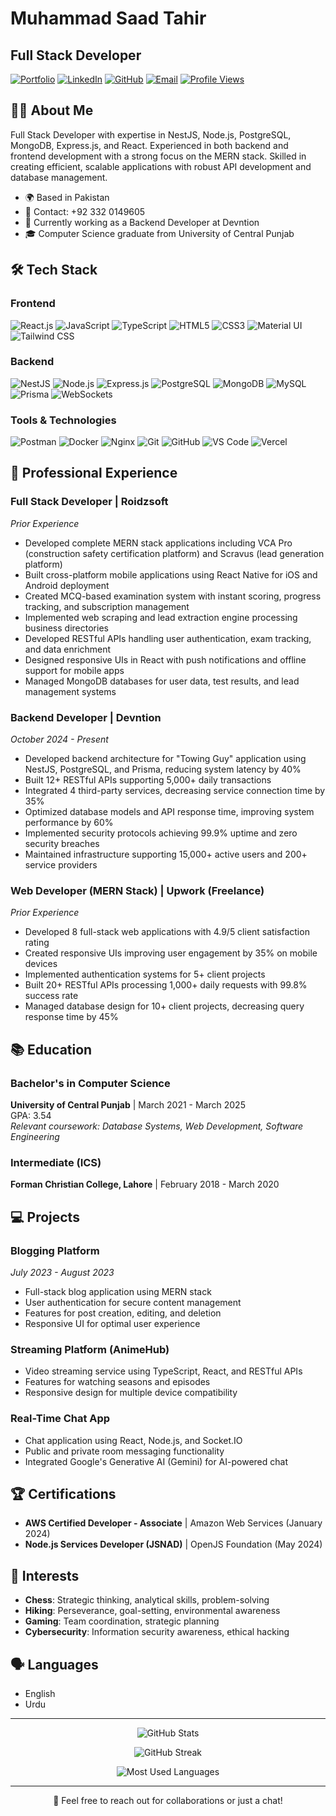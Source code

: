 # Muhammad Saad Tahir
## Full Stack Developer

[![Portfolio](https://img.shields.io/badge/Portfolio-Visit-brightgreen)](https://portfolio-eight-nu-90.vercel.app/)
[![LinkedIn](https://img.shields.io/badge/LinkedIn-Connect-blue)](https://linkedin.com/in/saadtahir69)
[![GitHub](https://img.shields.io/badge/GitHub-saadtahir995-black)](https://github.com/saadtahir995)
[![Email](https://img.shields.io/badge/Email-saadtahir5665%40gmail.com-red)](mailto:saadtahir5665@gmail.com)
[![Profile Views](https://komarev.com/ghpvc/?username=saadtahir995&color=blueviolet&style=flat)](https://github.com/saadtahir995)

## 👨‍💻 About Me

Full Stack Developer with expertise in NestJS, Node.js, PostgreSQL, MongoDB, Express.js, and React. Experienced in both backend and frontend development with a strong focus on the MERN stack. Skilled in creating efficient, scalable applications with robust API development and database management.

- 🌍 Based in Pakistan
- 📱 Contact: +92 332 0149605
- 💼 Currently working as a Backend Developer at Devntion
- 🎓 Computer Science graduate from University of Central Punjab

## 🛠️ Tech Stack

### Frontend
![React.js](https://img.shields.io/badge/React.js-61DAFB?style=flat&logo=react&logoColor=black)
![JavaScript](https://img.shields.io/badge/JavaScript-F7DF1E?style=flat&logo=javascript&logoColor=black)
![TypeScript](https://img.shields.io/badge/TypeScript-3178C6?style=flat&logo=typescript&logoColor=white)
![HTML5](https://img.shields.io/badge/HTML5-E34F26?style=flat&logo=html5&logoColor=white)
![CSS3](https://img.shields.io/badge/CSS3-1572B6?style=flat&logo=css3&logoColor=white)
![Material UI](https://img.shields.io/badge/Material_UI-0081CB?style=flat&logo=mui&logoColor=white)
![Tailwind CSS](https://img.shields.io/badge/Tailwind_CSS-38B2AC?style=flat&logo=tailwind-css&logoColor=white)

### Backend
![NestJS](https://img.shields.io/badge/NestJS-E0234E?style=flat&logo=nestjs&logoColor=white)
![Node.js](https://img.shields.io/badge/Node.js-339933?style=flat&logo=node.js&logoColor=white)
![Express.js](https://img.shields.io/badge/Express.js-000000?style=flat&logo=express&logoColor=white)
![PostgreSQL](https://img.shields.io/badge/PostgreSQL-336791?style=flat&logo=postgresql&logoColor=white)
![MongoDB](https://img.shields.io/badge/MongoDB-47A248?style=flat&logo=mongodb&logoColor=white)
![MySQL](https://img.shields.io/badge/MySQL-4479A1?style=flat&logo=mysql&logoColor=white)
![Prisma](https://img.shields.io/badge/Prisma-2D3748?style=flat&logo=prisma&logoColor=white)
![WebSockets](https://img.shields.io/badge/WebSockets-010101?style=flat&logo=socket.io&logoColor=white)

### Tools & Technologies
![Postman](https://img.shields.io/badge/Postman-FF6C37?style=flat&logo=postman&logoColor=white)
![Docker](https://img.shields.io/badge/Docker-2496ED?style=flat&logo=docker&logoColor=white)
![Nginx](https://img.shields.io/badge/Nginx-009639?style=flat&logo=nginx&logoColor=white)
![Git](https://img.shields.io/badge/Git-F05032?style=flat&logo=git&logoColor=white)
![GitHub](https://img.shields.io/badge/GitHub-181717?style=flat&logo=github&logoColor=white)
![VS Code](https://img.shields.io/badge/VS_Code-007ACC?style=flat&logo=visual-studio-code&logoColor=white)
![Vercel](https://img.shields.io/badge/Vercel-000000?style=flat&logo=vercel&logoColor=white)

## 🚀 Professional Experience

### Full Stack Developer | Roidzsoft
*Prior Experience*

- Developed complete MERN stack applications including VCA Pro (construction safety certification platform) and Scravus (lead generation platform)
- Built cross-platform mobile applications using React Native for iOS and Android deployment
- Created MCQ-based examination system with instant scoring, progress tracking, and subscription management
- Implemented web scraping and lead extraction engine processing business directories
- Developed RESTful APIs handling user authentication, exam tracking, and data enrichment
- Designed responsive UIs in React with push notifications and offline support for mobile apps
- Managed MongoDB databases for user data, test results, and lead management systems

### Backend Developer | Devntion
*October 2024 - Present*

- Developed backend architecture for "Towing Guy" application using NestJS, PostgreSQL, and Prisma, reducing system latency by 40%
- Built 12+ RESTful APIs supporting 5,000+ daily transactions
- Integrated 4 third-party services, decreasing service connection time by 35%
- Optimized database models and API response time, improving system performance by 60%
- Implemented security protocols achieving 99.9% uptime and zero security breaches
- Maintained infrastructure supporting 15,000+ active users and 200+ service providers

### Web Developer (MERN Stack) | Upwork (Freelance)
*Prior Experience*

- Developed 8 full-stack web applications with 4.9/5 client satisfaction rating
- Created responsive UIs improving user engagement by 35% on mobile devices
- Implemented authentication systems for 5+ client projects
- Built 20+ RESTful APIs processing 1,000+ daily requests with 99.8% success rate
- Managed database design for 10+ client projects, decreasing query response time by 45%

## 📚 Education

### Bachelor's in Computer Science
**University of Central Punjab** | March 2021 - March 2025  
GPA: 3.54  
*Relevant coursework: Database Systems, Web Development, Software Engineering*

### Intermediate (ICS)
**Forman Christian College, Lahore** | February 2018 - March 2020

## 💻 Projects

### Blogging Platform
*July 2023 - August 2023*
- Full-stack blog application using MERN stack
- User authentication for secure content management
- Features for post creation, editing, and deletion
- Responsive UI for optimal user experience

### Streaming Platform (AnimeHub)
- Video streaming service using TypeScript, React, and RESTful APIs
- Features for watching seasons and episodes
- Responsive design for multiple device compatibility

### Real-Time Chat App
- Chat application using React, Node.js, and Socket.IO
- Public and private room messaging functionality
- Integrated Google's Generative AI (Gemini) for AI-powered chat

## 🏆 Certifications

- **AWS Certified Developer - Associate** | Amazon Web Services (January 2024)
- **Node.js Services Developer (JSNAD)** | OpenJS Foundation (May 2024)

## 🌟 Interests

- **Chess**: Strategic thinking, analytical skills, problem-solving
- **Hiking**: Perseverance, goal-setting, environmental awareness
- **Gaming**: Team coordination, strategic planning
- **Cybersecurity**: Information security awareness, ethical hacking

## 🗣️ Languages

- English
- Urdu

---

<p align="center">
  <img src="https://github-readme-stats.vercel.app/api?username=saadtahir995&show_icons=true&theme=radical" alt="GitHub Stats" />
</p>

<p align="center">
  <img src="https://github-readme-streak-stats.herokuapp.com/?user=saadtahir995&theme=radical" alt="GitHub Streak" />
</p>

<p align="center">
  <img src="https://github-readme-stats.vercel.app/api/top-langs/?username=saadtahir995&layout=compact&theme=radical" alt="Most Used Languages" />
</p>

---

<p align="center">💬 Feel free to reach out for collaborations or just a chat!</p>
